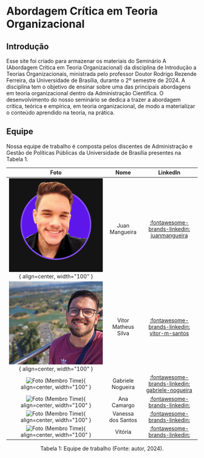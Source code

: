 # Abordagem Crítica em Teoria Organizacional

## Introdução
Esse site foi criado para armazenar os materiais do Seminário A (Abordagem Crítica em Teoria Organizacional) da disciplina de Introdução a Teorias Organizacionais, ministrada pelo professor Doutor Rodrigo Rezende Ferreira, da Universidade de Brasília, durante o 2º semestre de 2024. A disciplina tem o objetivo de ensinar sobre uma das principais abordagens em teoria organizacional dentro da Administração Científica. O desenvolvimento do nosso seminário se dedica a trazer a abordagem crítica, teórica e empírica, em teoria organizacional, de modo a materializar o conteúdo aprendido na teoria, na prática.

## Equipe

Nossa equipe de trabalho é composta pelos discentes de Administração e Gestão de Políticas Públicas da Universidade de Brasília presentes na Tabela 1.

<center>

| Foto        | Nome                                 | LinkedIn |
| :---------: | :----------------------------------: | :----: |
| ![Foto Juan Mangueira(Membro Time)](assets/perfil_juan.png){ align=center, width="100" } | Juan Mangueira | [:fontawesome-brands-linkedin: juanmangueira](https://linkedin.com/in/juanmangueira) |
| ![Foto Vitor Matheys (Membro Time)](assets/perfil_vitor.jpg){ align=center, width="100" } | Vitor Matheus Silva | [:fontawesome-brands-linkedin: vitor-m-santos](https://linkedin.com/in/vitor-m-santos) |
| ![Foto (Membro Time)](){ align=center, width="100" } | Gabriele Nogueira | [:fontawesome-brands-linkedin: gabriele-nogueira](https://www.linkedin.com/in/gabriele-nogueira) |
| ![Foto (Membro Time)](){ align=center, width="100" } | Ana Camargo | [:fontawesome-brands-linkedin: ](https://linkedin.com/in/) |
| ![Foto (Membro Time)](){ align=center, width="100" } | Vanessa dos Santos | [:fontawesome-brands-linkedin: ](https://linkedin.com/in/) |
| ![Foto (Membro Time)](){ align=center, width="100" } | Vitória | [:fontawesome-brands-linkedin: ](https://linkedin.com/in/) |

</center>
<div style="text-align: center">
<p> Tabela 1: Equipe de trabalho (Fonte: autor, 2024).</p>
</div>